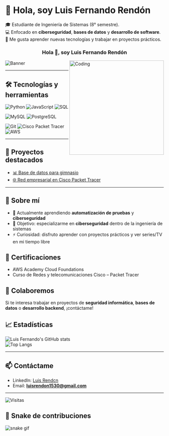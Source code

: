 # 👋 Hola, soy Luis Fernando Rendón

🎓 Estudiante de Ingeniería de Sistemas (8° semestre).  
💻 Enfocado en **ciberseguridad**, **bases de datos** y **desarrollo de software**.  
🚀 Me gusta aprender nuevas tecnologías y trabajar en proyectos prácticos.  

<h3 align="center">Hola 👋, soy Luis Fernando Rendón</h3>
<img align="right" alt="Coding" width="300" src="https://media.giphy.com/media/qgQUggAC3Pfv687qPC/giphy.gif">

![Banner](https://i.ibb.co/xyz123/banner.png)

---

## 🛠️ Tecnologías y herramientas

![Python](https://img.shields.io/badge/Python-3776AB?style=for-the-badge&logo=python&logoColor=white)
![JavaScript](https://img.shields.io/badge/JavaScript-F7DF1E?style=for-the-badge&logo=javascript&logoColor=black)
![SQL](https://img.shields.io/badge/SQL-4479A1?style=for-the-badge&logo=database&logoColor=white)

![MySQL](https://img.shields.io/badge/MySQL-005C84?style=for-the-badge&logo=mysql&logoColor=white)
![PostgreSQL](https://img.shields.io/badge/PostgreSQL-316192?style=for-the-badge&logo=postgresql&logoColor=white)

![Git](https://img.shields.io/badge/Git-F05032?style=for-the-badge&logo=git&logoColor=white)
![Cisco Packet Tracer](https://img.shields.io/badge/Cisco-1BA0D7?style=for-the-badge&logo=cisco&logoColor=white)
![AWS](https://img.shields.io/badge/AWS-232F3E?style=for-the-badge&logo=amazon-aws&logoColor=white)

---

## 📌 Proyectos destacados
- [📊 Base de datos para gimnasio](https://github.com/usuario/proyecto-gimnasio)  
- [🌐 Red empresarial en Cisco Packet Tracer](https://github.com/usuario/red-empresarial)  

---

## 🙋 Sobre mí
- 🌱 Actualmente aprendiendo **automatización de pruebas** y **ciberseguridad**  
- 🎯 Objetivo: especializarme en **ciberseguridad** dentro de la ingeniería de sistemas  
- ⚡ Curiosidad: disfruto aprender con proyectos prácticos y ver series/TV en mi tiempo libre

## 🏅 Certificaciones
- AWS Academy Cloud Foundations 
- Curso de Redes y telecomunicaciones Cisco – Packet Tracer

## 🤝 Colaboremos
Si te interesa trabajar en proyectos de **seguridad informática**, **bases de datos** o **desarrollo backend**, ¡contáctame!




## 📈 Estadísticas

![Luis Fernando's GitHub stats](https://github-readme-stats.vercel.app/api?username=TU-USUARIO&show_icons=true&theme=tokyonight)  
![Top Langs](https://github-readme-stats.vercel.app/api/top-langs/?username=TU-USUARIO&layout=compact&theme=tokyonight)

---

## 📫 Contáctame
- LinkedIn: [Luis Rendcn](https://www.linkedin.com/in/luis-rendcn-50b0a41b2?utm_source=share&utm_campaign=share_via&utm_content=profile&utm_medium=android_app)  
- Email: **luisrendon1530@gmail.com**  

---

![Visitas](https://komarev.com/ghpvc/?username=TU-USUARIO&color=blue)




## 🐍 Snake de contribuciones

![snake gif](https://github.com/luisrendcn/blob/output/github-contribution-grid-snake.gif)


